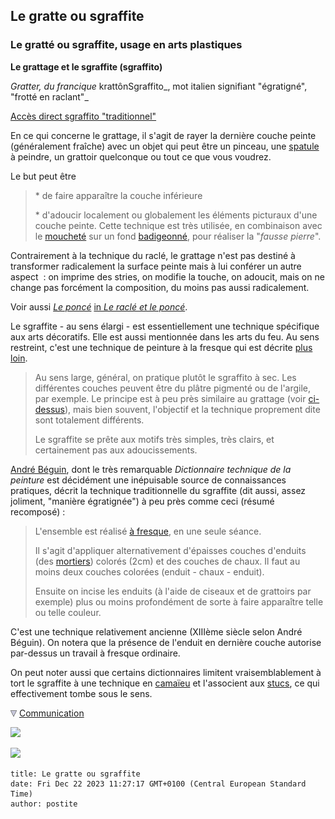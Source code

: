 ## Le gratte ou sgraffite
### Le gratté ou sgraffite, usage en arts plastiques
 **Le grattage et le sgraffite (sgraffito)**

_Gratter, du francique_ krattônSgraffito_, mot italien signifiant "égratigné", "frotté en raclant"_

[Accès direct sgraffito "traditionnel"](gratte.html#sgraffite)

En ce qui concerne le grattage, il s'agit de rayer la dernière couche peinte (généralement fraîche) avec un objet qui peut être un pinceau, une [spatule](couteauouspatule.html) à peindre, un grattoir quelconque ou tout ce que vous voudrez.

Le but peut être

> \* de faire apparaître la couche inférieure
> 
> \* d'adoucir localement ou globalement les éléments picturaux d'une couche peinte. Cette technique est très utilisée, en combinaison avec le [moucheté](mouchete.html) sur un fond [badigeonné](badigeon.html), pour réaliser la "_fausse pierre_".

Contrairement à la technique du raclé, le grattage n'est pas destiné à transformer radicalement la surface peinte mais à lui conférer un autre aspect  : on imprime des stries, on modifie la touche, on adoucit, mais on ne change pas forcément la composition, du moins pas aussi radicalement.

Voir aussi _[Le poncé](racle.html#ponce)_ [in _Le raclé et le poncé_](racle.html#ponce).

Le sgraffite - au sens élargi - est essentiellement une technique spécifique aux arts décoratifs. Elle est aussi mentionnée dans les arts du feu. Au sens restreint, c'est une technique de peinture à la fresque qui est décrite [plus loin](gratte.html#sgraffite).

> Au sens large, général, on pratique plutôt le sgraffito à sec. Les différentes couches peuvent être du plâtre pigmenté ou de l'argile, par exemple. Le principe est à peu près similaire au grattage (voir [ci-dessus](gratte.html#gratte)), mais bien souvent, l'objectif et la technique proprement dite sont totalement différents.
> 
> Le sgraffite se prête aux motifs très simples, très clairs, et certainement pas aux adoucissements.

[André Béguin](livres.html#beguin), dont le très remarquable _Dictionnaire technique de la peinture_ est décidément une inépuisable source de connaissances pratiques, décrit la technique traditionnelle du sgraffite (dit aussi, assez joliment, "manière égratignée") à peu près comme ceci (résumé recomposé) :

> L'ensemble est réalisé [à fresque](fresque.html), en une seule séance.
> 
> Il s'agit d'appliquer alternativement d'épaisses couches d'enduits (des [mortiers](mortier.html)) colorés (2cm) et des couches de chaux. Il faut au moins deux couches colorées (enduit - chaux - enduit).
> 
> Ensuite on incise les enduits (à l'aide de ciseaux et de grattoirs par exemple) plus ou moins profondément de sorte à faire apparaître telle ou telle couleur.

C'est une technique relativement ancienne (XIIIème siècle selon André Béguin). On notera que la présence de l'enduit en dernière couche autorise par-dessus un travail à fresque ordinaire.

On peut noter aussi que certains dictionnaires limitent vraisemblablement à tort le sgraffite à une technique en [camaïeu](camaieu.html) et l'associent aux [stucs](stuc.html), ce qui effectivement tombe sous le sens.



![](images/flechebas.gif) [Communication](http://www.artrealite.com/annonceurs.htm) 

[![](https://cbonvin.fr/sites/regie.artrealite.com/visuels/campagne1.png)](index-2.html#20131014)

![](https://cbonvin.fr/sites/regie.artrealite.com/visuels/campagne2.png)
```
title: Le gratte ou sgraffite
date: Fri Dec 22 2023 11:27:17 GMT+0100 (Central European Standard Time)
author: postite
```
